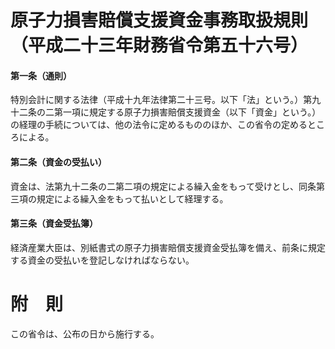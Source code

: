 # 原子力損害賠償支援資金事務取扱規則（平成二十三年財務省令第五十六号）
#### 第一条（通則）
特別会計に関する法律（平成十九年法律第二十三号。以下「法」という。）第九十二条の二第一項に規定する原子力損害賠償支援資金（以下「資金」という。）の経理の手続については、他の法令に定めるもののほか、この省令の定めるところによる。
#### 第二条（資金の受払い）
資金は、法第九十二条の二第二項の規定による繰入金をもって受けとし、同条第三項の規定による繰入金をもって払いとして経理する。
#### 第三条（資金受払簿）
経済産業大臣は、別紙書式の原子力損害賠償支援資金受払簿を備え、前条に規定する資金の受払いを登記しなければならない。
# 附　則
この省令は、公布の日から施行する。
